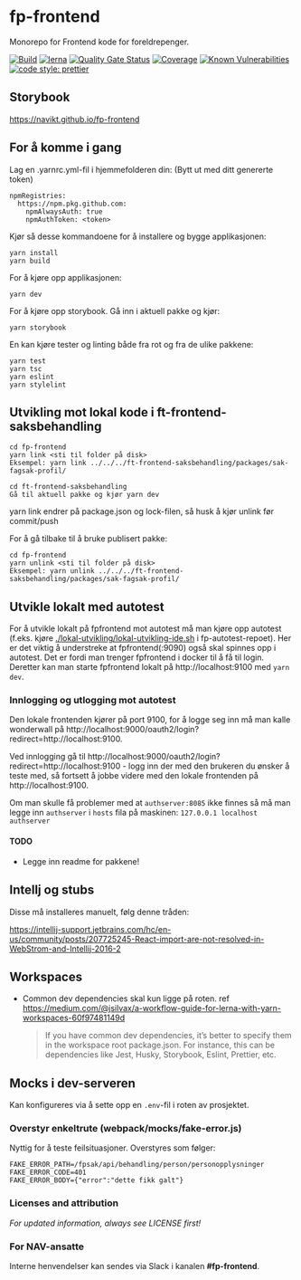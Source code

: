 # fp-frontend

Monorepo for Frontend kode for foreldrepenger.

[![Build](https://github.com/navikt/fp-frontend/workflows/Build,%20push%20and%20deploy%20Fpsak-frontend/badge.svg)](https://github.com/navikt/fp-frontend/workflows/Build,%20push%20and%20deploy%20Fpsak-frontend/badge.svg)
[![lerna](https://img.shields.io/badge/maintained%20with-lerna-cc00ff.svg)](https://lernajs.io/)
[![Quality Gate Status](https://sonarcloud.io/api/project_badges/measure?project=navikt_fp-frontend&metric=alert_status)](https://sonarcloud.io/dashboard?id=navikt_fp-frontend)
[![Coverage](https://sonarcloud.io/api/project_badges/measure?project=navikt_fp-frontend&metric=coverage)](https://sonarcloud.io/dashboard?id=navikt_fp-frontend)
[![Known Vulnerabilities](https://snyk.io/test/github/navikt/fp-frontend/badge.svg)](https://snyk.io/test/github/navikt/fp-frontend)
[![code style: prettier](https://img.shields.io/badge/code_style-prettier-ff69b4.svg?style=flat-square)](https://github.com/prettier/prettier)

## Storybook

https://navikt.github.io/fp-frontend

## For å komme i gang

Lag en .yarnrc.yml-fil i hjemmefolderen din: (Bytt ut <token> med ditt genererte token)

```
npmRegistries:
  https://npm.pkg.github.com:
    npmAlwaysAuth: true
    npmAuthToken: <token>
```

Kjør så desse kommandoene for å installere og bygge applikasjonen:

```
yarn install
yarn build
```

For å kjøre opp applikasjonen:

```
yarn dev
```

For å kjøre opp storybook. Gå inn i aktuell pakke og kjør:

```
yarn storybook
```

En kan kjøre tester og linting både fra rot og fra de ulike pakkene:

```
yarn test
yarn tsc
yarn eslint
yarn stylelint
```

## Utvikling mot lokal kode i ft-frontend-saksbehandling

```
cd fp-frontend
yarn link <sti til folder på disk>
Eksempel: yarn link ../../../ft-frontend-saksbehandling/packages/sak-fagsak-profil/

cd ft-frontend-saksbehandling
Gå til aktuell pakke og kjør yarn dev
```

yarn link endrer på package.json og lock-filen, så husk å kjør unlink før commit/push

For å gå tilbake til å bruke publisert pakke:

```
cd fp-frontend
yarn unlink <sti til folder på disk>
Eksempel: yarn unlink ../../../ft-frontend-saksbehandling/packages/sak-fagsak-profil/
```

## Utvikle lokalt med autotest

For å utvikle lokalt på fpfrontend mot autotest må man kjøre opp autotest (f.eks.
kjøre [./lokal-utvikling/lokal-utvikling-ide.sh](https://github.com/navikt/fp-autotest/blob/master/lokal-utvikling/lokal-utvikling-ide.sh)
i fp-autotest-repoet). Her er det viktig å understreke at fpfrontend(:9090) også skal spinnes opp i autotest.
Det er fordi man trenger fpfrontend i docker til å få til login. Deretter kan man starte fpfrontend lokalt
på http://localhost:9100 med `yarn dev`.

### Innlogging og utlogging mot autotest

Den lokale frontenden kjører på port 9100, for å logge seg inn må man kalle wonderwall
på http://localhost:9000/oauth2/login?redirect=http://localhost:9100.

Ved innlogging gå til http://localhost:9000/oauth2/login?redirect=http://localhost:9100 - logg inn der med den brukeren
du ønsker å teste med, så fortsett å jobbe videre med den lokale frontenden på http://localhost:9100.

Om man skulle få problemer med at `authserver:8085` ikke finnes så må man legge inn `authserver` i `hosts` fila på
maskinen:
`127.0.0.1 localhost authserver`

#### TODO

- Legge inn readme for pakkene!

## Intellj og stubs

Disse må installeres manuelt, følg denne tråden:

https://intellij-support.jetbrains.com/hc/en-us/community/posts/207725245-React-import-are-not-resolved-in-WebStrom-and-Intellij-2016-2

## Workspaces

- Common dev dependencies skal kun ligge på roten. ref
  https://medium.com/@jsilvax/a-workflow-guide-for-lerna-with-yarn-workspaces-60f97481149d
  > If you have common dev dependencies, it’s better to specify them in the workspace root package.json.
  > For instance, this can be dependencies like Jest, Husky, Storybook, Eslint, Prettier, etc.

## Mocks i dev-serveren

Kan konfigureres via å sette opp en `.env`-fil i roten av prosjektet.

### Overstyr enkeltrute (webpack/mocks/fake-error.js)

Nyttig for å teste feilsituasjoner. Overstyres som følger:

```
FAKE_ERROR_PATH=/fpsak/api/behandling/person/personopplysninger
FAKE_ERROR_CODE=401
FAKE_ERROR_BODY={"error":"dette fikk galt"}
```

### Licenses and attribution

_For updated information, always see LICENSE first!_

### For NAV-ansatte

Interne henvendelser kan sendes via Slack i kanalen **#fp-frontend**.
